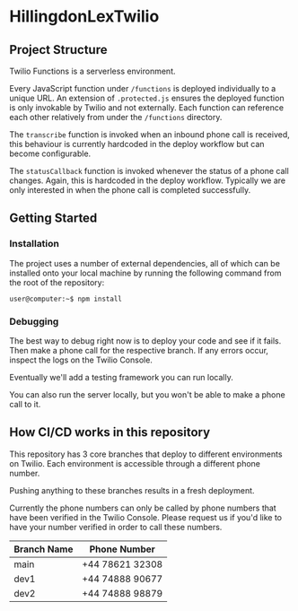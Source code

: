 # HillingdonLexTwilio

## Project Structure
Twilio Functions is a serverless environment.

Every JavaScript function under `/functions` is deployed individually to a unique URL. An extension of `.protected.js` ensures the deployed function is only invokable by Twilio and not externally. Each function can reference each other relatively from under the `/functions` directory.

The `transcribe` function is invoked when an inbound phone call is received, this behaviour is currently hardcoded in the deploy workflow but can become configurable.

The `statusCallback` function is invoked whenever the status of a phone call changes. Again, this is hardcoded in the deploy workflow. Typically we are only interested in when the phone call is completed successfully.

## Getting Started

### Installation

The project uses a number of external dependencies, all of which can be installed onto your local machine by running the following command from the root of the repository:

```console
user@computer:~$ npm install
```

### Debugging

The best way to debug right now is to deploy your code and see if it fails. Then make a phone call for the respective branch. If any errors occur, inspect the logs on the Twilio Console.

Eventually we'll add a testing framework you can run locally.

You can also run the server locally, but you won't be able to make a phone call to it.

## How CI/CD works in this repository
This repository has 3 core branches that deploy to different environments on Twilio. Each environment is accessible through a different phone number.

Pushing anything to these branches results in a fresh deployment.

Currently the phone numbers can only be called by phone numbers that have been verified in the Twilio Console. Please request us if you'd like to have your number verified in order to call these numbers.

|Branch Name|Phone Number|
|-----------|------------|
|main|+44 78621 32308|
|dev1|+44 74888 90677|
|dev2|+44 74888 98879|
